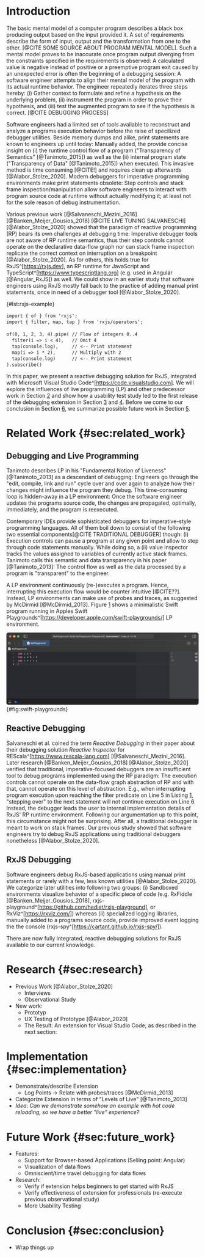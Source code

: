 # Introduction

The basic mental model of a computer program describes a black box producing output based on the input provided it. A set of requirements describe the form of input, output and the transformation from one to the other. [@CITE SOME SOURCE ABOUT PROGRAM MENTAL MODEL]. Such a mental model proves to be inaccurate once program output diverging from the constraints specified in the requirements is observed: A calculated value is negative instead of positive or a preemptive program exit caused by an unexpected error is often the beginning of a debugging session: A software engineer attempts to align their mental model of the program with its actual runtime behavior. The engineer repeatedly iterates three steps hereby: (i) Gather context to formulate and refine a hypothesis on the underlying problem, (ii) instrument the program in order to prove their hypothesis, and (iii) test the augmented program to see if the hypothesis is correct. [@CITE DEBUGGING PROCESS]

Software engineers had a limited set of tools available to reconstruct and analyze a programs execution behavior before the raise of specilized debugger utilities. Beside memory dumps and alike, print statements are known to engineers up until today: Manually added, the provide concise insight on (i) the runtime control flow of a program ("Transparency of Semantics" [@Tanimoto_2015]) as well as the (ii) internal program state ("Transparency of Data" [@Tanimoto_2015]) when executed. This invasive method is time consuming [@CITE!] and requires clean up afterwards [@Alabor_Stolze_2020]. Modern debuggers for imperative programming environments make print statements obsolete: Step controls and stack frame inspection/manipulation allow software engineers to interact with program source code at runtime without actually modifying it; at least not for the sole reason of debug instrumentation.

Various previous work [@Salvaneschi_Mezini_2016] [@Banken_Meijer_Gousios_2018] [@CITE LIVE TUNING SALVANESCHI] [@Alabor_Stolze_2020] showed that the paradigm of reactive programming (RP) bears its own challenges at debugging time: Imperative debugger tools are not aware of RP runtime semantics, thus their step controls cannot operate on the declarative data-flow graph nor can stack frame inspection replicate the correct context on interruption on a breakpoint [@Alabor_Stolze_2020]. As for others, this holds true for RxJS^[https://rxjs.dev], an RP runtime for JavaScript and TypeScript^[https://www.typescriptlang.org] (e.g. used in Angular [@Angular_RxJS]) as well. We could show in an earlier study that software engineers using RxJS mostly fall back to the practice of adding manual print statements, once in need of a debugger tool [@Alabor_Stolze_2020].

{#lst:rxjs-example}
```{caption="A basic data-flow of five integers, implemented with RxJS in TypeScript. Line 6 and 8 exemplify manually added  print statements for debugging reasons." .Typescript}
import { of } from 'rxjs';
import { filter, map, tap } from 'rxjs/operators';

of(0, 1, 2, 3, 4).pipe( // Flow of integers 0..4
  filter(i => i < 4),   // Omit 4
  tap(console.log),     // <-- Print statement
  map(i => i * 2),      // Multiply with 2
  tap(console.log)      // <-- Print statement
).subscribe()
```

In this paper, we present a reactive debugging solution for RxJS, integrated with Microsoft Visual Studio Code^[https://code.visualstudio.com]. We will explore the influences of live programming (LP) and other predecessor work in Section [2](#sec:related_work) and show how a usability test study led to the first release of the debugging extension in Section [3](#sec:study) and [4](#sec:implementation). Before we come to our conclusion in Section [6](#sec:conclusion), we summarize possible future work in Section [5](#sec:future_work).


# Related Work {#sec:related_work}

## Debugging and Live Programming

Tanimoto describes LP in his "Fundamental Notion of Liveness"[@Tanimoto_2013] as a descendant of debugging: Engineers go through the "edit, compile, link and run" cycle over and over again to analyze how their changes might influence the program they debug. This time-consuming loop is hidden-away in a LP environment: Once the software engineer updates the programs source code, the changes are propagated, optimally, immediately, and the program is reexecuted.

Contemporary IDEs provide sophisticated debuggers for imperative-style programming languages. All of them boil down to consist of the following two essential components[@CITE TRADITIONAL DEBUGGER] though: (i) Execution controls can pause a program at any given point and allow to step through code statements manually. While doing so, a (ii) value inspector tracks the values assigned to variables of currently active stack frames. Tanimoto calls this semantic and data transparency in his paper [@Tanimoto_2013]: The control flow as well as the data processed by a program is "transparent" to the engineer.

A LP environment continuously (re-)executes a program. Hence, interrupting this execution flow would be counter intuitive [@CITE??]. Instead, LP environments can make use of probes and traces, as suggested  by McDirmid [@McDirmid_2013]. Figure [1](#fig:swift-playground) shows a minimalistic Swift program running in Apples Swift Playgrounds^[https://developer.apple.com/swift-playgrounds/] LP environment.

![Apple Swift Playgrounds showing probes for variable assignments in the right-side pane of the editor window.](./swift-playground.png){#fig:swift-playgrounds}

## Reactive Debugging

Salvaneschi et al. coined the term *Reactive Debugging* in their paper about their debugging solution *Reactive Inspector* for REScala^[https://www.rescala-lang.com] [@Salvaneschi_Mezini_2016]. Later research [@Banken_Meijer_Gousios_2018] [@Alabor_Stolze_2020] verified that traditional, imperative-focused debuggers are an insufficient tool to debug programs implemented using the RP paradigm: The execution controls cannot operate on the data-flow graph abstraction of RP and with that, cannot operate on this level of abstraction. E.g., when interrupting program execution upon reaching the filter predicate on Line 5 in Listing [1](#lst:rxjs-example), "stepping over" to the next statement will not continue execution on Line 6. Instead, the debugger leads the user to internal implementation details of RxJS' RP runtime environment. Following our argumentation up to this point, this circumstance might not be surprising. After all, a traditional debugger is meant to work on stack frames. Our previous study showed that software engineers try to debug RxJS applications using traditional debuggers nonetheless [@Alabor_Stolze_2020].

## RxJS Debugging

Software engineers debug RxJS-based applications using manual print statements or rarely with a few, less known utilities [@Alabor_Stolze_2020]. We categorize later utilities into following two groups: (i) Sandboxed environments visualize behavior of a specific piece of code (e.g. RxFiddle [@Banken_Meijer_Gousios_2018], rxjs-playground^[https://github.com/hediet/rxjs-playground], or RxViz^[https://rxviz.com/]) whereas (ii) specialized logging libraries, manually added to a programs source code, provide improved event logging the the console (rxjs-spy^[https://cartant.github.io/rxjs-spy/]).

There are now fully integrated, reactive debugging solutions for RxJS available to our current knowledge.

# Research {#sec:research}

- Previous Work [@Alabor_Stolze_2020]
  - Interviews
  - Observational Study
- New work:
	- Prototyp
	- UX Testing of Prototype [@Alabor_2020]
	- The Result: An extension for Visual Studio Code, as described in the next section:

# Implementation {#sec:implementation}

- Demonstrate/describe Extension
  - Log Points -> Relate with probes/traces [@McDirmid_2013]
- Categorize Extension in terms of "Levels of Live" [@Tanimoto_2013]
- *Idea: Can we demonstrate somehow an example with hot code reloading, so we have a better "live" experience?*

# Future Work {#sec:future_work}

- Features:
	- Support for Browser-based Applications (Selling point: Angular)
	- Visualization of data flows
	- Omniscient/time travel debugging for data flows
- Research:
	- Verify if extension helps beginners to get started with RxJS
	- Verify effectiveness of extension for professionals (re-execute previous observational study)
  - More Usability Testing

# Conclusion {#sec:conclusion}

- Wrap things up

